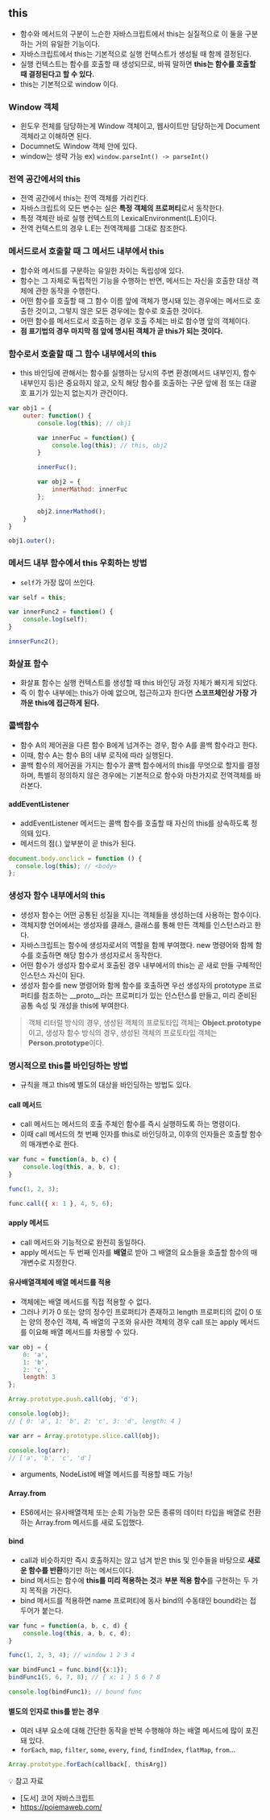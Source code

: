 ## this

- 함수와 메서드의 구분이 느슨한 자바스크립트에서 this는 실질적으로 이 둘을 구분하는 거의 유일한 기능이다. 
- 자바스크립트에서 this는 기본적으로 실행 컨텍스트가 생성될 때 함께 결정된다. 
- 실행 컨텍스트는 함수를 호출할 때 생성되므로, 바꿔 말하면 **this는 함수를 호출할 때 결정된다고 할 수 있다.**
- this는 기본적으로 window 이다.


### Window 객체

- 윈도우 전체를 담당하는게 Window 객체이고, 웹사이트만 담당하는게 Document 객체라고 이해하면 된다.
- Documnet도 Window 객체 안에 있다.
- window는 생략 가능 ex) `window.parseInt() -> parseInt()`

### 전역 공간에서의 this

- 전역 공간에서 this는 전역 객체를 가리킨다. 
- 자바스크립트의 모든 변수는 실은 **특정 객체의 프로퍼티**로서 동작한다.
- 특정 객체란 바로 실행 컨텍스트의 LexicalEnvironment(L.E)이다. 
- 전역 컨텍스트의 경우 L.E는 전역객체를 그대로 참조한다. 

### 메서드로서 호출할 때 그 메서드 내부에서 this

- 함수와 메서드를 구분하는 유일한 차이는 독립성에 있다. 
- 함수는 그 자체로 독립적인 기능을 수행하는 반면, 메서드는 자신을 호출한 대상 객체에 관한 동작을 수행한다. 
- 어떤 함수를 호출할 때 그 함수 이름 앞에 객체가 명시돼 있는 경우에는 메서드로 호출한 것이고, 그렇지 않은 모든 경우에는 함수로 호출한 것이다. 
- 어떤 함수를 메서드로서 호출하는 경우 호출 주체는 바로 함수명 앞의 객체이다. 
- **점 표기법의 경우 마지막 점 앞에 명시된 객체가 곧 this가 되는 것이다.** 

### 함수로서 호출할 때 그 함수 내부에서의 this

- this 바인딩에 관해서는 함수를 실행하는 당시의 주변 환경(메서드 내부인지, 함수 내부인지 등)은 중요하지 않고, 오직 해당 함수를 호출하는 구문 앞에 점 또는 대괄호 표기가 있는지 없는지가 관건이다. 

```javascript
var obj1 = {
    outer: function() {
        console.log(this); // obj1

        var innerFuc = function() {
            console.log(this); // this, obj2
        }

        innerFuc(); 

        var obj2 = {
            innerMathod: innerFuc
        };

        obj2.innerMathod();
    }
}

obj1.outer();
```

### 메서드 내부 함수에서 this 우회하는 방법

- `self`가 가장 많이 쓰인다. 

```javascript
var self = this; 

var innerFunc2 = function() {
    console.log(self);
}

innserFunc2(); 
```

### 화살표 함수

- 화살표 함수는 실행 컨텍스트를 생성할 때 this 바인딩 과정 자체가 빠지게 되었다. 
- 즉 이 함수 내부에는 this가 아예 없으며, 접근하고자 한다면 **스코프체인상 가장 가까운 this에 접근하게 된다.**

### 콜백함수

- 함수 A의 제어권을 다른 함수 B에게 넘겨주는 경우, 함수 A를 콜백 함수라고 한다. 
- 이때, 함수 A는 함수 B의 내부 로직에 따라 실행된다.
- 콜백 함수의 제어권을 가지는 함수가 콜백 함수에서의 this를 무엇으로 할지를 결정하며, 특별히 정의하지 않은 경우에는 기본적으로 함수와 마찬가지로 전역객체를 바라본다. 

#### addEventListener

- addEventListener 메서드는 콜백 함수를 호출할 때 자신의 this를 상속하도록 정의돼 있다. 
- 메서드의 점(.) 앞부분이 곧 this가 된다. 

```javascript
document.body.onclick = function () {
  console.log(this); // <body>
};
```

### 생성자 함수 내부에서의 this

- 생성자 함수는 어떤 공통된 성질을 지니는 객체들을 생성하는데 사용하는 함수이다. 
- 객체지향 언어에서는 생성자를 클래스, 클래스를 통해 만든 객체를 인스턴스라고 한다. 
- 자바스크립트는 함수에 생성자로서의 역할을 함께 부여했다. new 명령어와 함께 함수를 호출하면 해당 함수가 생성자로서 동작한다. 
- 어떤 함수가 생성자 함수로서 호출된 경우 내부에서의 this는 곧 새로 만들 구체적인 인스턴스 자신이 된다. 
- 생성자 함수를 new 명령어와 함께 함수를 호출하면 우선 생성자의 prototype 프로퍼티를 참조하는 __proto__라는 프로퍼티가 있는 인스턴스를 만들고, 미리 준비된 공통 속성 및 개성을 this에 부여한다. 

> 객체 리터럴 방식의 경우, 생성된 객체의 프로토타입 객체는 **Object.prototype**이고, 생성자 함수 방식의 경우, 생성된 객체의 프로토타입 객체는 **Person.prototype**이다.

### 명시적으로 this를 바인딩하는 방법

- 규칙을 깨고 this에 별도의 대상을 바인딩하는 방법도 있다. 

#### call 메서드

- call 메서드는 메서드의 호출 주체인 함수를 즉시 실행하도록 하는 명령이다. 
- 이때 call 메서드의 첫 번째 인자를 this로 바인딩하고, 이후의 인자들은 호출할 함수의 매개변수로 한다. 

```javascript
var func = function(a, b, c) {
    console.log(this, a, b, c);
}

func(1, 2, 3);

func.call({ x: 1 }, 4, 5, 6);
```

#### apply 메서드

- call 메서드와 기능적으로 완전히 동일하다.
- apply 메서드는 두 번째 인자를 **배열**로 받아 그 배열의 요소들을 호출할 함수의 매개변수로 지정한다. 

#### 유사배열객체에 배열 메서드를 적용

- 객체에는 배열 메서드를 직접 적용할 수 없다. 
- 그러나 키가 0 또는 양의 정수인 프로퍼티가 존재하고 length 프로퍼티의 값이 0 또는 양의 정수인 객체, 즉 배열의 구조와 유사한 객체의 경우 call 또는 apply 메서드를 이요해 배열 메서드를 차용할 수 있다. 

```javascript
var obj = {
    0: 'a',
    1: 'b',
    2: 'c',
    length: 3
};

Array.prototype.push.call(obj, 'd');

console.log(obj);
// { 0: 'a', 1: 'b', 2: 'c', 3: 'd', length: 4 }

var arr = Array.prototype.slice.call(obj);

console.log(arr);
// ['a', 'b', 'c', 'd']
```

- arguments, NodeList에 배열 메서드를 적용할 때도 가능!

#### Array.from

- ES6에서는 유사배열객체 또는 순회 가능한 모든 종류의 데이터 타입을 배열로 전환하는 Array.from 메서드를 새로 도입했다.

#### bind

- call과 비슷하지만 즉시 호출하지는 않고 넘겨 받은 this 및 인수들을 바탕으로 **새로운 함수를 반환**하기만 하는 메서드이다.
- bind 메서드는 함수에 **this를 미리 적용하는 것**과 **부분 적용 함수**를 구현하는 두 가지 목적을 가진다. 
- bind 메서드를 적용하면 name 프로퍼티에 동사 bind의 수동태인 bound라는 접두어가 붙는다.  

```javascript
var func = function(a, b, c, d) {
    console.log(this, a, b, c, d);
}

func(1, 2, 3, 4); // window 1 2 3 4

var bindFunc1 = func.bind({x:1});
bindFunc1(5, 6, 7, 8); // { x: 1 } 5 6 7 8

console.log(bindFunc1); // bound func
```

#### 별도의 인자로 this를 받는 경우

- 여러 내부 요소에 대해 간단한 동작을 반복 수행해야 하는 배열 메서드에 많이 포진돼 있다. 
- `forEach`, `map`, `filter`, `some`, `every`, `find`, `findIndex`, `flatMap`, `from`...

```javascript
Array.prototype.forEach(callback[, thisArg])
```

💡 참고 자료

- [도서] 코어 자바스크립트 
- https://poiemaweb.com/




